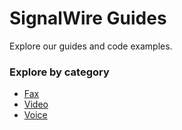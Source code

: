 # SignalWire Guides

Explore our guides and code examples.

### Explore by category

 - [Fax](./Fax)
 - [Video](./Video)
 - [Voice](./Voice)

